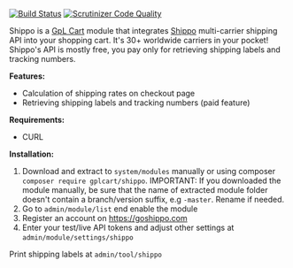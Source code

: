 [![Build Status](https://scrutinizer-ci.com/g/gplcart/shippo/badges/build.png?b=master)](https://scrutinizer-ci.com/g/gplcart/shippo/build-status/master) [![Scrutinizer Code Quality](https://scrutinizer-ci.com/g/gplcart/shippo/badges/quality-score.png?b=master)](https://scrutinizer-ci.com/g/gplcart/shippo/?branch=master)

Shippo is a [GpL Cart](https://github.com/gplcart/gplcart) module that integrates [Shippo](https://goshippo.com) multi-carrier shipping API into your shopping cart. It's 30+ worldwide carriers in your pocket!
Shippo's API is mostly free, you pay only for retrieving shipping labels and tracking numbers.

**Features:**

- Calculation of shipping rates on checkout page
- Retrieving shipping labels and tracking numbers (paid feature)

**Requirements:**

- CURL

**Installation:**

1. Download and extract to `system/modules` manually or using composer `composer require gplcart/shippo`. IMPORTANT: If you downloaded the module manually, be sure that the name of extracted module folder doesn't contain a branch/version suffix, e.g `-master`. Rename if needed.
2. Go to `admin/module/list` end enable the module
3. Register an account on https://goshippo.com
3. Enter your test/live API tokens and adjust other settings at `admin/module/settings/shippo`

Print shipping labels at `admin/tool/shippo`

